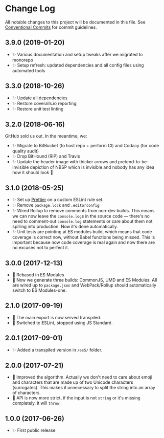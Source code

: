 # Change Log

All notable changes to this project will be documented in this file.
See [Conventional Commits](https://conventionalcommits.org) for commit guidelines.













## 3.9.0 (2019-01-20)

- ✨ Various documentation and setup tweaks after we migrated to monorepo
- ✨ Setup refresh: updated dependencies and all config files using automated tools

## 3.3.0 (2018-10-26)

- ✨ Update all dependencies
- ✨ Restore coveralls.io reporting
- ✨ Restore unit test linting

## 3.2.0 (2018-06-16)

GitHub sold us out. In the meantime, we:

- ✨ Migrate to BitBucket (to host repo + perform CI) and Codacy (for code quality audit)
- ✨ Drop BitHound (RIP) and Travis
- ✨ Update the header image with thicker arrows and pretend-to-be-invisible depiction of NBSP which is invisible and nobody has any idea how it should look 👀

## 3.1.0 (2018-05-25)

- ✨ Set up [Prettier](https://prettier.io) on a custom ESLint rule set.
- ✨ Remove `package.lock` and `.editorconfig`
- ✨ Wired Rollup to remove comments from non-dev builds. This means we can now leave the `console.log`s in the source code — there's no need to comment-out `console.log` statements or care about them not spilling into production. Now it's done automatically.
- ✨ Unit tests are pointing at ES modules build, which means that code coverage is correct now, without Babel functions being missed. This is important because now code coverage is real again and now there are no excuses not to perfect it.

## 3.0.0 (2017-12-13)

- 🔧 Rebased in ES Modules
- 🔧 Now we generate three builds: CommonJS, UMD and ES Modules. All are wired up to `package.json` and WebPack/Rollup should automatically switch to ES Modules-one.

## 2.1.0 (2017-09-19)

- 🔧 The main export is now served transpiled.
- 🔧 Switched to ESLint, stopped using JS Standard.

## 2.0.1 (2017-09-01)

- ✨ Added a transpiled version in `/es5/` folder.

## 2.0.0 (2017-07-21)

- 🔧 Improved the algorithm. Actually we don't need to care about emoji and characters that are made up of two Unicode characters (surrogates). This makes it unnecessary to split the string into an array of characters.
- 🔧 API is now more strict, if the input is not `string` or it's missing completely, it will `throw`.

## 1.0.0 (2017-06-26)

- ✨ First public release
